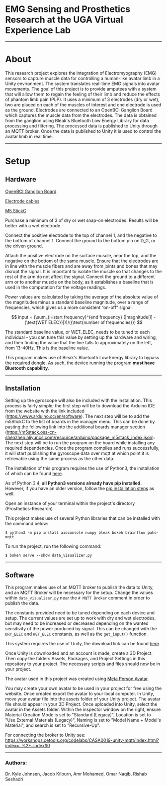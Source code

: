 # EMG Sensing and Prosthetics Research at the UGA Virtual Experience Lab
___________________________________________________________

# About

This research project explores the integration of Electromyography (EMG) sensors to capture muscle data for controlling a human-like avatar limb in a Unity environment. The system 
translates real-time EMG signals into avatar movements. The goal of this project is to provide amputees with a system that will allow them to regain the feeling of their limb and 
reduce the effects of phantom limb pain (PLP). It uses a minimum of 3 electrodes (dry or wet), two are placed on each of the muscles of interest and one electrode is used as the 
ground. Electrodes are connected to an OpenBCI Ganglion Board which captures the muscle data from the electrodes. The data is obtained from the ganglion using Bleak's Bluetooth
Low Energy Library for data processing and filtering. The processed data is published to Unity through an MQTT broker. Once the data is published to Unity it is used to control the
avatar limb in real time.

___________________________________________________________


# Setup

## Hardware
[OpenBCI Ganglion Board](https://shop.openbci.com/products/ganglion-board?utm_source=Google-Ads&utm_medium=g&utm_campaign=New_User_Prospecting&utm_adgroudp=New_User_Prospecting_-_dynamic_ad_group&utm_term=&gad_source=1&gclid=CjwKCAiAvdCrBhBREiwAX6-6Uu9az7JFnPIeuNssjLoS34EtB_0Akm6FYNOwoDYpc4Nf-gGQWIKaOhoCRF0QAvD_BwE)

[Electrode cables](https://shop.openbci.com/products/emg-ecg-snap-electrode-cables?variant=37345654079646)

[M5 StickC](https://shop.m5stack.com/products/stick-c)

Purchase a minimum of 3 of dry or wet snap-on electrodes. Results will be better with a wet electrode.

Connect the positive electrode to the top of channel 1, and the negative to the bottom of channel 1. Connect the
ground to the bottom pin on D_G, or the driven ground. 

Attach the positive electrode on the surface muscle, near the top, and the negative on the bottom
of the same muscle. Ensure that the electrodes are in line with the muscle fibers and are away from joints and bones that
may disrupt the signal. It is important to isolate the muscle so that changes to the rest of the arm do not affect the signal.
Connect the ground to a different arm or to another muscle on the body, as it establishes a baseline that is used in the
computation for the voltage readings.

Power values are calculated by taking the average of the absolute value of the magnitudes minus a standard baseline magnitude, over a range of frequencies, which gives us a more consistent “on-off” signal:

$$
input = (\sum_{i=start frequency}^{end frequency} (|magnitude[i] - {\text{WET ELEC}}|))/({\text{number of frequencies}})
$$

The standard baseline value, or WET_ELEC, needs to be tuned to each individual - you can tune this value by setting up the hardware and wiring, and then finding the value that the line falls to approximately on the left, from 13-40Hz. This is the baseline value.

This program makes use of Bleak's Bluetooth Low Energy library to bypass the required dongle. As such, the 
device running the program __must have Bluetooth capability__.

-----------------------------------------------------------

## Installation

Setting up the gyroscope will also be included with the installation. This process is fairly simple; the first step will be to download the Arduino IDE from the website with the link included (https://www.arduino.cc/en/software). The next step will be to add the m5StickC to the list of boards in the manager menu. This can be done by pasting the following link into the additional boards manager section (https://m5stack.oss-cn-shenzhen.aliyuncs.com/resource/arduino/package_m5stack_index.json). The next step will be to run the program on the board while installing any required dependencies. Once the program compiles and runs successfully, it will start publishing the gyroscope data over mqtt at which point it is retrievable using the same process as the other data.

The installation of this program requires the use of Python3, the installation of which
can be found [here](https://realpython.com/installing-python/#how-to-install-python-on-windows).

As of Python 3.4, __all Python3 versions already have pip installed.__ However, if you have
an older version, follow the [pip installation steps](https://pip.pypa.io/en/stable/installation/) as well.

Open an instance of your terminal within the project's directory (Prosthetics-Research)


This project makes use of several Python libraries that can be installed with the command below:

`$ python3 -m pip install aioconsole numpy bleak bokeh brainflow paho-mqtt`


To run the project, run the following command:

`$ bokeh serve --show data_visualizer.py`

-----------------------------------------------------------

## Software

This program makes use of an MQTT broker to publish the data to Unity, and an MQTT Broker
will be necessary for the setup. Change the values within `data_visualizer.py` near the
`# MQTT Broker` comment in order to publish the data. 

The constants provided need to be tuned depending on each device and setup. The current values are
set up to work with dry and wet electrodes, but may need to be increased or decreased depending on the
wanted sensitivity of the power produced by signal. This can be changed with the `DRY_ELEC` and `WET_ELEC`
constants, as well as the `get_input()` function.

This system requires the use of Unity, the download link can be found [here](https://unity.com/download).

Once Unity is downloaded and an account is made, create a 3D Project. Then copy the folders Assets, Packages, and Project Settings in this repository to your project. The necessary 
scripts and files should now be in your project. 

The avatar used in this project was created using [Meta Person Avatar](https://avatarsdk.com/).

You may create your own avatar to be used in your project for free using the website. Once created export the avatar to your local computer. In Unity, move your avatar file into
the assets folder of your Unity project. The avatar file should appear in your 3D Project. Once uploaded into Unity, select the avatar in the Assets folder. Within the inspector 
window on the right, ensure Material Creation Mode is set to "Standard (Legacy)", Location is set to "Use External Materials (Legacy)", Naming is set to "Model Name + Model's 
Material", and search is set to "Recursive-Up".

For connecting the broker to Unity see: https://workshops.cetools.org/codelabs/CASA0019-unity-mqtt/index.html?index=..%2F..index#0
___________________________________________________________

### Authors:
Dr. Kyle Johnsen, Jacob Kilburn, Amr Mohamed, Omar Naqib, Rishab Seshadri
